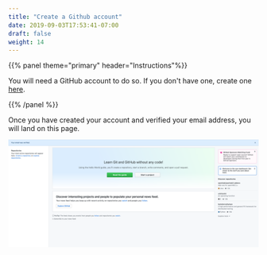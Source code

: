 ```yaml
---
title: "Create a Github account"
date: 2019-09-03T17:53:41-07:00
draft: false
weight: 14
---
```


{{% panel theme="primary" header="Instructions"%}}

You will need a GitHub account to do so. If you don't have one, create one [here](https://github.com/).

{{% /panel %}}

Once you have created your account and verified your email address, you will land on this page.

![Github account landing page](../media/newAccount.png "new account landing page on github")
